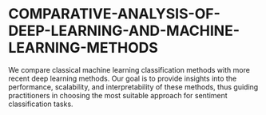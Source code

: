 # COMPARATIVE-ANALYSIS-OF-DEEP-LEARNING-AND-MACHINE-LEARNING-METHODS
We compare classical machine learning classification  methods with more recent deep learning methods. Our goal is to provide insights into the performance,  scalability, and interpretability of these methods, thus guiding practitioners in choosing the most suitable  approach for sentiment classification tasks.
